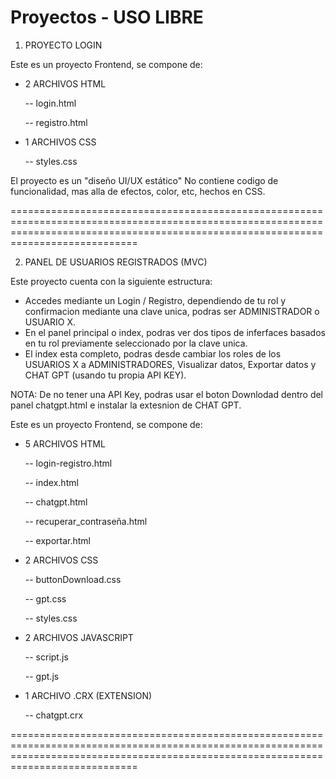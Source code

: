 # Proyectos - USO LIBRE

1. PROYECTO LOGIN

Este es un proyecto Frontend, se compone de:
- 2 ARCHIVOS HTML
  
  -- login.html

  -- registro.html
  
- 1 ARCHIVOS CSS
  
  -- styles.css
  
El proyecto es un "diseño UI/UX estático"
No contiene codigo de funcionalidad, mas alla de efectos, color, etc, hechos en CSS.

========================================================================================================================================================================================

2. PANEL DE USUARIOS REGISTRADOS (MVC)

Este proyecto cuenta con la siguiente estructura:
- Accedes mediante un Login / Registro, dependiendo de tu rol y confirmacion mediante una clave unica, podras ser ADMINISTRADOR o USUARIO X.
- En el panel principal o index, podras ver dos tipos de inferfaces basados en tu rol previamente seleccionado por la clave unica.
- El index esta completo, podras desde cambiar los roles de los USUARIOS X a ADMINISTRADORES, Visualizar datos, Exportar datos y CHAT GPT (usando tu propia API KEY).

NOTA: De no tener una API Key, podras usar el boton Downlodad dentro del panel chatgpt.html e instalar la extesnion de CHAT GPT.

Este es un proyecto Frontend, se compone de:
- 5 ARCHIVOS HTML
  
  -- login-registro.html

  -- index.html

  -- chatgpt.html

  -- recuperar_contraseña.html

  -- exportar.html

- 2 ARCHIVOS CSS

  -- buttonDownload.css

  -- gpt.css

  -- styles.css

- 2 ARCHIVOS JAVASCRIPT
  
  -- script.js

  -- gpt.js

- 1 ARCHIVO .CRX (EXTENSION)

  -- chatgpt.crx
  
========================================================================================================================================================================================
